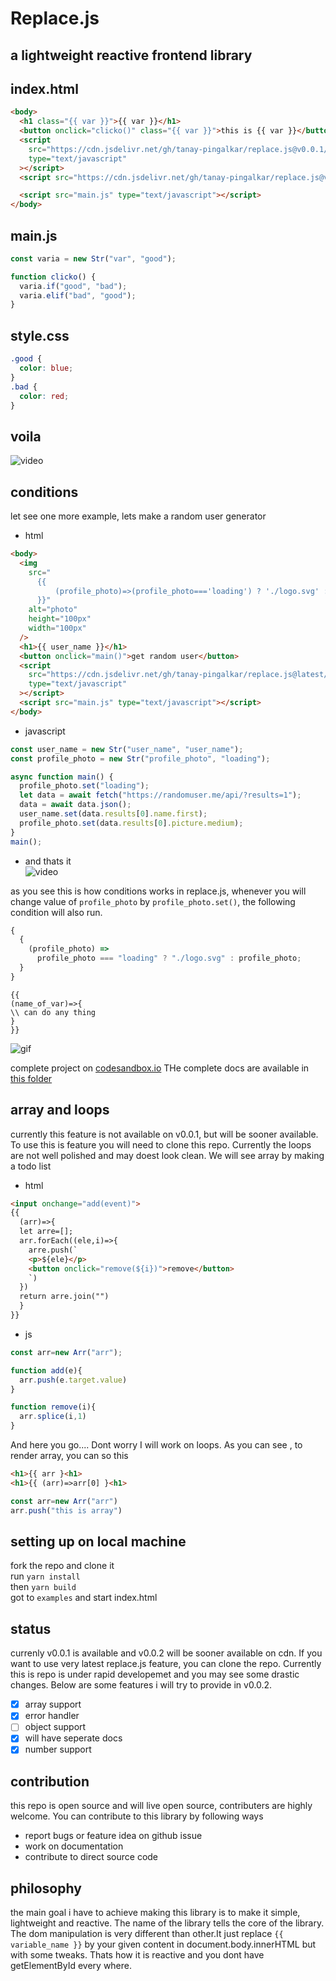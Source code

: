 # Replace.js

## a lightweight reactive frontend library

## index.html

```html
<body>
  <h1 class="{{ var }}">{{ var }}</h1>
  <button onclick="clicko()" class="{{ var }}">this is {{ var }}</button>
  <script
    src="https://cdn.jsdelivr.net/gh/tanay-pingalkar/replace.js@v0.0.1/dist/bundle.min.js"
    type="text/javascript"
  ></script>
  <script src="https://cdn.jsdelivr.net/gh/tanay-pingalkar/replace.js@v0.0.1/dist/bundle.min.js" type="text/javascript"></script>

  <script src="main.js" type="text/javascript"></script>
</body>
```

## main.js

```javascript
const varia = new Str("var", "good");

function clicko() {
  varia.if("good", "bad");
  varia.elif("bad", "good");
}
```

## style.css

```css
.good {
  color: blue;
}
.bad {
  color: red;
}
```

## voila

![video](https://github.com/tanay-pingalkar/replace.js/blob/main/example/Screencast%202021-04-19%2011%2033%2032.gif)

## conditions

let see one more example, lets make a random user generator

- html

```html
<body>
  <img
    src="
      {{ 
          (profile_photo)=>(profile_photo==='loading') ? './logo.svg' : profile_photo
      }}"
    alt="photo"
    height="100px"
    width="100px"
  />
  <h1>{{ user_name }}</h1>
  <button onclick="main()">get random user</button>
  <script
    src="https://cdn.jsdelivr.net/gh/tanay-pingalkar/replace.js@latest/dist/bundle.js"
    type="text/javascript"
  ></script>
  <script src="main.js" type="text/javascript"></script>
</body>
```

- javascript

```javascript
const user_name = new Str("user_name", "user_name");
const profile_photo = new Str("profile_photo", "loading");

async function main() {
  profile_photo.set("loading");
  let data = await fetch("https://randomuser.me/api/?results=1");
  data = await data.json();
  user_name.set(data.results[0].name.first);
  profile_photo.set(data.results[0].picture.medium);
}
main();
```

- and thats it <br>
![video](https://github.com/tanay-pingalkar/replace.js/blob/main/example/random.gif)

as you see this is how conditions works in replace.js, whenever you will change value of `profile_photo` by `profile_photo.set()`, the following
condition will also run.

```javascript
{
  {
    (profile_photo) =>
      profile_photo === "loading" ? "./logo.svg" : profile_photo;
  }
}
```

```javscript
{{
(name_of_var)=>{
\\ can do any thing
}
}}
```

![gif](https://github.com/tanay-pingalkar/replace.js/blob/main/example/Screencast%202021-04-22%2017%2011%2023.gif)

complete project on [codesandbox.io](https://codesandbox.io/s/currying-flower-osk5n?file=/index.html)
THe complete docs are available in [this folder](https://github.com/tanay-pingalkar/replace.js/tree/main/docs)

## array and loops
currently this feature is not available on v0.0.1, but will be sooner available. To use this is feature you will need to clone this repo.
Currently the loops are not well polished and may doest look clean. We will see array by making a todo list
- html
``` html
<input onchange="add(event)">
{{ 
  (arr)=>{
  let arre=[];
  arr.forEach((ele,i)=>{
    arre.push(`
    <p>${ele}</p>
    <button onclick="remove(${i})">remove</button>
    `)
  })
  return arre.join("")
  } 
}}
```
- js
``` javascript
const arr=new Arr("arr");

function add(e){
  arr.push(e.target.value)
}

function remove(i){
  arr.splice(i,1)
}
```
And here you go....
Dont worry I will work on loops.
As you can see , to render array, you can so this
``` html
<h1>{{ arr }<h1>
<h1>{{ (arr)=>arr[0] }<h1>
```
```javascript
const arr=new Arr("arr")
arr.push("this is array")
```

## setting up on local machine

fork the repo and clone it <br>
run `yarn install` <br>
then `yarn build` <br>
got to `examples` and start index.html

## status
currenly v0.0.1 is available and v0.0.2 will be sooner available on cdn. If you want to use very latest replace.js feature, you can clone the repo. Currently this is repo is under rapid developemet and you may see some drastic changes. Below are some features i will try to provide in v0.0.2.
- [x] array support
- [x] error handler
- [ ] object support
- [x] will have seperate docs
- [x] number support

## contribution
this repo is open source and will live open source, contributers are highly welcome. You can contribute to this library by following ways
- report bugs or feature idea on github issue
- work on documentation
- contribute to direct source code

## philosophy

the main goal i have to achieve making this library is to make it simple, lightweight and reactive. The name of the library tells the core of the library. The dom 
manipulation is very different than other.It just replace `{{ variable_name }}` by your given content in document.body.innerHTML but with some tweaks. Thats how it is reactive and you dont have getElementById every where.
